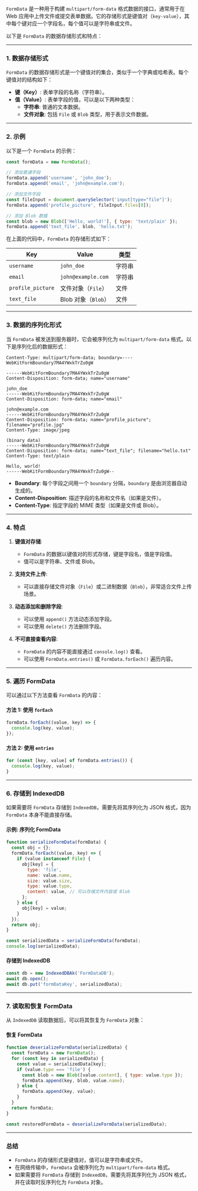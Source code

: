 `FormData` 是一种用于构建 `multipart/form-data` 格式数据的接口，通常用于在 Web 应用中上传文件或提交表单数据。它的存储形式是键值对（`key-value`），其中每个键对应一个字段名，每个值可以是字符串或文件。

以下是 `FormData` 的数据存储形式和特点：

---

### **1. 数据存储形式**
`FormData` 的数据存储形式是一个键值对的集合，类似于一个字典或哈希表。每个键值对的结构如下：

- **键（Key）**: 表单字段的名称（字符串）。
- **值（Value）**: 表单字段的值，可以是以下两种类型：
  - **字符串**: 普通的文本数据。
  - **文件对象**: 包括 `File` 或 `Blob` 类型，用于表示文件数据。

---

### **2. 示例**
以下是一个 `FormData` 的示例：

```javascript
const formData = new FormData();

// 添加普通字段
formData.append('username', 'john_doe');
formData.append('email', 'john@example.com');

// 添加文件字段
const fileInput = document.querySelector('input[type="file"]');
formData.append('profile_picture', fileInput.files[0]);

// 添加 Blob 数据
const blob = new Blob(['Hello, world!'], { type: 'text/plain' });
formData.append('text_file', blob, 'hello.txt');
```

在上面的代码中，`FormData` 的存储形式如下：

| Key               | Value                     | 类型       |
|--------------------|---------------------------|------------|
| `username`         | `john_doe`               | 字符串     |
| `email`            | `john@example.com`       | 字符串     |
| `profile_picture`  | 文件对象（`File`）        | 文件       |
| `text_file`        | Blob 对象（`Blob`）       | 文件       |

---

### **3. 数据的序列化形式**
当 `FormData` 被发送到服务器时，它会被序列化为 `multipart/form-data` 格式。以下是序列化后的数据形式：

```
Content-Type: multipart/form-data; boundary=----WebKitFormBoundary7MA4YWxkTrZu0gW

------WebKitFormBoundary7MA4YWxkTrZu0gW
Content-Disposition: form-data; name="username"

john_doe
------WebKitFormBoundary7MA4YWxkTrZu0gW
Content-Disposition: form-data; name="email"

john@example.com
------WebKitFormBoundary7MA4YWxkTrZu0gW
Content-Disposition: form-data; name="profile_picture"; filename="profile.jpg"
Content-Type: image/jpeg

(binary data)
------WebKitFormBoundary7MA4YWxkTrZu0gW
Content-Disposition: form-data; name="text_file"; filename="hello.txt"
Content-Type: text/plain

Hello, world!
------WebKitFormBoundary7MA4YWxkTrZu0gW--
```

- **Boundary**: 每个字段之间用一个 `boundary` 分隔，`boundary` 是由浏览器自动生成的。
- **Content-Disposition**: 描述字段的名称和文件名（如果是文件）。
- **Content-Type**: 指定字段的 MIME 类型（如果是文件或 Blob）。

---

### **4. 特点**
1. **键值对存储**:
   - `FormData` 的数据以键值对的形式存储，键是字段名，值是字段值。
   - 值可以是字符串、文件或 Blob。

2. **支持文件上传**:
   - 可以直接存储文件对象（`File`）或二进制数据（`Blob`），非常适合文件上传场景。

3. **动态添加和删除字段**:
   - 可以使用 `append()` 方法动态添加字段。
   - 可以使用 `delete()` 方法删除字段。

4. **不可直接查看内容**:
   - `FormData` 的内容不能直接通过 `console.log()` 查看。
   - 可以使用 `FormData.entries()` 或 `FormData.forEach()` 遍历内容。

---

### **5. 遍历 FormData**
可以通过以下方法查看 `FormData` 的内容：

#### **方法 1: 使用 `forEach`**
```javascript
formData.forEach((value, key) => {
  console.log(key, value);
});
```

#### **方法 2: 使用 `entries`**
```javascript
for (const [key, value] of formData.entries()) {
  console.log(key, value);
}
```

---

### **6. 存储到 IndexedDB**
如果需要将 `FormData` 存储到 `IndexedDB`，需要先将其序列化为 JSON 格式，因为 `FormData` 本身不能直接存储。

#### **示例: 序列化 FormData**
```javascript
function serializeFormData(formData) {
  const obj = {};
  formData.forEach((value, key) => {
    if (value instanceof File) {
      obj[key] = {
        type: 'file',
        name: value.name,
        size: value.size,
        type: value.type,
        content: value, // 可以存储文件内容或 Blob
      };
    } else {
      obj[key] = value;
    }
  });
  return obj;
}

const serializedData = serializeFormData(formData);
console.log(serializedData);
```

#### **存储到 IndexedDB**
```javascript
const db = new IndexedDBAk('FormDataDB');
await db.open();
await db.put('formDataKey', serializedData);
```

---

### **7. 读取和恢复 FormData**
从 `IndexedDB` 读取数据后，可以将其恢复为 `FormData` 对象：

#### **恢复 FormData**
```javascript
function deserializeFormData(serializedData) {
  const formData = new FormData();
  for (const key in serializedData) {
    const value = serializedData[key];
    if (value.type === 'file') {
      const blob = new Blob([value.content], { type: value.type });
      formData.append(key, blob, value.name);
    } else {
      formData.append(key, value);
    }
  }
  return formData;
}

const restoredFormData = deserializeFormData(serializedData);
```

---

### **总结**
- `FormData` 的存储形式是键值对，值可以是字符串或文件。
- 在网络传输中，`FormData` 会被序列化为 `multipart/form-data` 格式。
- 如果需要将 `FormData` 存储到 `IndexedDB`，需要先将其序列化为 JSON 格式，并在读取时反序列化为 `FormData` 对象。

